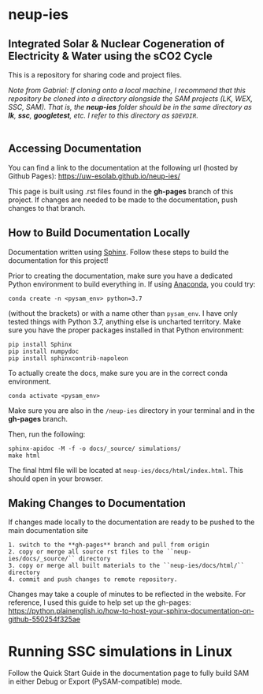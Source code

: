 # neup-ies

## Integrated Solar & Nuclear Cogeneration of Electricity & Water using the sCO2 Cycle

This is a repository for sharing code and project files.

*Note from Gabriel: If cloning onto a local machine, I recommend that this repository be cloned into a directory alongside the SAM projects (LK, WEX, SSC, SAM). That is, the **neup-ies** folder should be in the same directory as **lk**, **ssc**, **googletest**, etc. I refer to this directory as `$DEVDIR`.*
<br/><br/>

## Accessing Documentation

You can find a link to the documentation at the following url (hosted by Github Pages):
https://uw-esolab.github.io/neup-ies/

This page is built using .rst files found in the **gh-pages** branch of this project. 
If changes are needed to be made to the documentation, push changes to that branch.

## How to Build Documentation Locally

Documentation written using [Sphinx](<http://sphinx-doc.org/>). 
Follow these steps to build the documentation for this project!

Prior to creating the documentation, make sure you have a dedicated Python environment to build everything in. If using [Anaconda](<https://docs.anaconda.com/anaconda/install/linux/>), you could try:

    conda create -n <pysam_env> python=3.7

(without the brackets) or with a name other than `pysam_env`. I have only tested things with Python 3.7, anything else is uncharted territory. Make sure you have the proper packages installed in that Python environment:
    
    pip install Sphinx
    pip install numpydoc
    pip install sphinxcontrib-napoleon

To actually create the docs, make sure you are in the correct conda environment. 
    
    conda activate <pysam_env>

Make sure you are also in the `/neup-ies` directory in your terminal and in the **gh-pages** branch.

Then, run the following:

    sphinx-apidoc -M -f -o docs/_source/ simulations/
    make html

The final html file will be located at ``neup-ies/docs/html/index.html``. This should open in your browser.

## Making Changes to Documentation

If changes made locally to the documentation are ready to be pushed to the main documentation site

    1. switch to the **gh-pages** branch and pull from origin
    2. copy or merge all source rst files to the ``neup-ies/docs/_source/`` directory
    3. copy or merge all built materials to the ``neup-ies/docs/html/`` directory
    4. commit and push changes to remote repository.

Changes may take a couple of minutes to be reflected in the website. 
For reference, I used this guide to help set up the gh-pages: https://python.plainenglish.io/how-to-host-your-sphinx-documentation-on-github-550254f325ae

# Running SSC simulations in Linux

Follow the Quick Start Guide in the documentation page to fully build SAM in either Debug or Export (PySAM-compatible) mode. 


